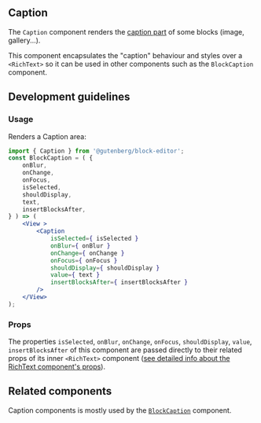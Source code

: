 ## Caption

The `Caption` component renders the [caption part](https://wordpress.org/documentation/article/gallery-block/#caption) of some blocks (image, gallery...).

This component encapsulates the "caption" behaviour and styles over a `<RichText>` so it can be used in other components such as the `BlockCaption` component.

## Development guidelines

### Usage

Renders a Caption area:

```jsx
import { Caption } from '@gutenberg/block-editor';
const BlockCaption = ( {
	onBlur,
	onChange,
	onFocus,
	isSelected,
	shouldDisplay,
	text,
	insertBlocksAfter,
} ) => (
	<View >
		<Caption
			isSelected={ isSelected }
			onBlur={ onBlur }
			onChange={ onChange }
			onFocus={ onFocus }
			shouldDisplay={ shouldDisplay }
			value={ text }
			insertBlocksAfter={ insertBlocksAfter }
		/>
	</View>
);
```

### Props

The properties `isSelected`, `onBlur`, `onChange`, `onFocus`, `shouldDisplay`, `value`, `insertBlocksAfter` of this component are passed directly to their related props of its inner `<RichText>` component ([see detailed info about the RichText component's props](https://github.com/WordPress/gutenberg/blob/HEAD/packages/block-editor/src/components/rich-text/README.md)).

## Related components

Caption components is mostly used by the [`BlockCaption`](https://github.com/WordPress/gutenberg/blob/HEAD/packages/block-editor/src/components/block-caption) component.
